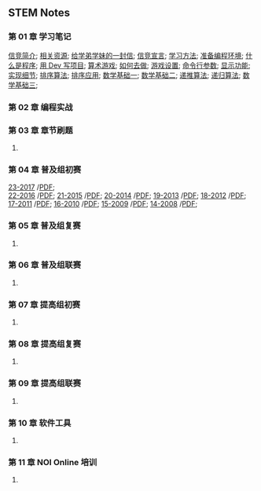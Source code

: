 ## STEM Notes

### 第 01 章 学习笔记

[信竞简介](chapter-01-notes/00/1-intro.html);
[相关资源](chapter-01-notes/00/2-resource.html);
[给学弟学妹的一封信](chapter-01-notes/01/1-tong11.html);
[信竞宣言](chapter-01-notes/01/2-organ.html);
[学习方法](chapter-01-notes/02/1-method.html);
[准备编程环境](chapter-01-notes/02/2-devcpp.html);
[什么是程序](chapter-01-notes/03/1-program.html);
[用 Dev 写项目](chapter-01-notes/03/2-project.html);
[算术游戏](chapter-01-notes/04/1-game.html);
[如何去做](chapter-01-notes/04/2-core.html);
[游戏设置](chapter-01-notes/05/1-settings.html);
[命令行参数](chapter-01-notes/05/2-params.html);
[显示功能](chapter-01-notes/06/1-display.html);
[实现细节](chapter-01-notes/06/2-detail.html);
[排序算法](chapter-01-notes/07/1-sort.html);
[排序应用](chapter-01-notes/07/2-practice.html);
[数学基础一](chapter-01-notes/08/1-concept.html);
[数学基础二](chapter-01-notes/08/2-number.html);
[递推算法](chapter-01-notes/09/1-recurrence.html);
[递归算法](chapter-01-notes/09/2-recursion.html);
[数学基础三](chapter-01-notes/10/1-math.html);

### 第 02 章 编程实战
   

### 第 03 章 章节刷题
   
1. 

### 第 04 章 普及组初赛
[23-2017](chapter-04-junior-preliminary/23-C++2017-10-14.html)
/[PDF](chapter-04-junior-preliminary/pdf/23-NOIP-2017-junior-C++.pdf);  
[22-2016](chapter-04-junior-preliminary/22-C++2016-10-22.html)
/[PDF](chapter-04-junior-preliminary/pdf/22-NOIP-2016-junior-C++.pdf); 
[21-2015](chapter-04-junior-preliminary/21-C++2015-10-11.html)
/[PDF](chapter-04-junior-preliminary/pdf/21-NOIP-2015-junior-C++.pdf); 
[20-2014](chapter-04-junior-preliminary/20-C++2014-10-12.html)
/[PDF](chapter-04-junior-preliminary/pdf/20-NOIP-2014-junior-C++.pdf); 
[19-2013](chapter-04-junior-preliminary/19-C++2013-10-13.html)
/[PDF](chapter-04-junior-preliminary/pdf/19-NOIP-2013-junior-C++.pdf); 
[18-2012](chapter-04-junior-preliminary/18-C++2012-10-13.html)
/[PDF](chapter-04-junior-preliminary/pdf/18-NOIP-2012-junior-C++.pdf); 
[17-2011](chapter-04-junior-preliminary/17-C++2011-10-15.html)
/[PDF](chapter-04-junior-preliminary/pdf/17-NOIP-2011-junior-C++.pdf); 
[16-2010](chapter-04-junior-preliminary/16-C++2010-10-22.html)
/[PDF](chapter-04-junior-preliminary/pdf/16-NOIP-2010-junior-C++.pdf); 
[15-2009](chapter-04-junior-preliminary/15-C++2009-10-17.html)
/[PDF](chapter-04-junior-preliminary/pdf/15-NOIP-2009-junior-C++.pdf); 
[14-2008](chapter-04-junior-preliminary/14-C++2008-10-18.html)
/[PDF](chapter-04-junior-preliminary/pdf/14-NOIP-2008-junior-C++.pdf); 

### 第 05 章 普及组复赛

1. 

### 第 06 章 普及组联赛
   
1. 

### 第 07 章 提高组初赛
   
1. 

### 第 08 章 提高组复赛
   
1.  

### 第 09 章 提高组联赛
   
1.  

### 第 10 章  软件工具
    
1.  

### 第 11 章 NOI Online 培训 
    
1.  
